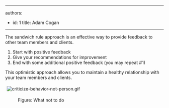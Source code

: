 

---
authors:
  - id: 1
    title: Adam Cogan
---




<span class='intro'> <p>
                    The sandwich rule approach is an effective way to provide feedback to other team
                    members and clients.</p> </span>

<ol>
                    <li>Start with positive feedback</li>
                    <li>Give your recommendations for improvement</li>
                    <li>End with some additional positive feedback (you may repeat #1)</li>
                </ol>
                <p>
                    This optimistic approach allows you to maintain a healthy relationship with your
                    team members and clients.</p><p><img src="/Management/Rules-to-Better-Software-Consultants-Working-in-a-Team/PublishingImages/criticize-behavior-not-person.gif" alt="criticize-behavior-not-person.gif" style="margin&#58;5px;" />&#160;</p><dd class="ssw15-rteElement-FigureBad">Figure&#58; What not to do​</dd>


